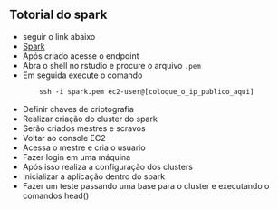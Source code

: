 ## Totorial do spark
* seguir o link abaixo
* <a href="https://amunategui.github.io/sparkr/">Spark</a>
* Após criado acesse o endpoint
* Abra o shell no rstudio e procure o arquivo `.pem`
* Em seguida execute o comando
    ```ps
        ssh -i spark.pem ec2-user@[coloque_o_ip_publico_aqui]
    ```
* Definir chaves de criptografia
* Realizar criação do cluster do spark
* Serão criados mestres e scravos
* Voltar ao console EC2 
* Acessa o mestre e cria o usuario
* Fazer login em uma máquina
* Após isso realiza  a configuração dos clusters
* Inicializar a aplicação dentro do spark
* Fazer um teste passando uma base para o cluster e executando o comandos head()